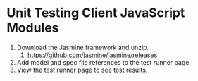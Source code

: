 
# Unit Testing Client JavaScript Modules

1. Download the Jasmine framework and unzip.
    1. https://github.com/jasmine/jasmine/releases
2. Add model and spec file references to the test runner page.
3. View the test runner page to see test results.
